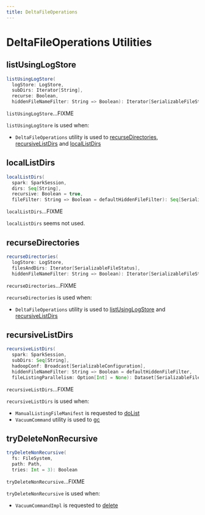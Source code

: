 ```yaml
---
title: DeltaFileOperations
---
```


# DeltaFileOperations Utilities

## <span id="listUsingLogStore"> listUsingLogStore

```scala
listUsingLogStore(
  logStore: LogStore,
  subDirs: Iterator[String],
  recurse: Boolean,
  hiddenFileNameFilter: String => Boolean): Iterator[SerializableFileStatus]
```

`listUsingLogStore`...FIXME

`listUsingLogStore` is used when:

* `DeltaFileOperations` utility is used to [recurseDirectories](#recurseDirectories), [recursiveListDirs](#recursiveListDirs) and [localListDirs](#localListDirs)

## <span id="localListDirs"> localListDirs

```scala
localListDirs(
  spark: SparkSession,
  dirs: Seq[String],
  recursive: Boolean = true,
  fileFilter: String => Boolean = defaultHiddenFileFilter): Seq[SerializableFileStatus]
```

`localListDirs`...FIXME

`localListDirs` seems not used.

## <span id="recurseDirectories"> recurseDirectories

```scala
recurseDirectories(
  logStore: LogStore,
  filesAndDirs: Iterator[SerializableFileStatus],
  hiddenFileNameFilter: String => Boolean): Iterator[SerializableFileStatus]
```

`recurseDirectories`...FIXME

`recurseDirectories` is used when:

* `DeltaFileOperations` utility is used to [listUsingLogStore](#listUsingLogStore) and [recursiveListDirs](#recursiveListDirs)

## <span id="recursiveListDirs"> recursiveListDirs

```scala
recursiveListDirs(
  spark: SparkSession,
  subDirs: Seq[String],
  hadoopConf: Broadcast[SerializableConfiguration],
  hiddenFileNameFilter: String => Boolean = defaultHiddenFileFilter,
  fileListingParallelism: Option[Int] = None): Dataset[SerializableFileStatus]
```

`recursiveListDirs`...FIXME

`recursiveListDirs` is used when:

* `ManualListingFileManifest` is requested to [doList](commands/convert/ManualListingFileManifest.md#doList)
* `VacuumCommand` utility is used to [gc](commands/vacuum/VacuumCommand.md#gc)

## <span id="tryDeleteNonRecursive"> tryDeleteNonRecursive

```scala
tryDeleteNonRecursive(
  fs: FileSystem,
  path: Path,
  tries: Int = 3): Boolean
```

`tryDeleteNonRecursive`...FIXME

`tryDeleteNonRecursive` is used when:

* `VacuumCommandImpl` is requested to [delete](commands/vacuum/VacuumCommandImpl.md#delete)
